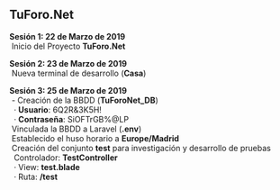 ## TuForo.Net

**Sesión 1: 22 de Marzo de 2019**  
	&nbsp;Inicio del Proyecto **TuForo.Net**    

**Sesión 2: 23 de Marzo de 2019**  
	&nbsp;Nueva terminal de desarrollo (**Casa**)    

**Sesión 3: 25 de Marzo de 2019**  
	&nbsp;- Creación de la BBDD (**TuForoNet_DB**)  
	&nbsp;&nbsp;· **Usuario**: 6Q2R&3K5H!  
	&nbsp;&nbsp;· **Contraseña**: SiOFTrGB%@LP  
	&nbsp;Vinculada la BBDD a Laravel (**.env**)  
	&nbsp;Establecido el huso horario a **Europe/Madrid**  
	&nbsp;Creación del conjunto **test** para investigación y desarrollo de pruebas  
	&nbsp;&nbsp;Controlador: **TestController**  
	&nbsp;&nbsp;· View: **test.blade**  
	&nbsp;&nbsp;· Ruta: **/test**  